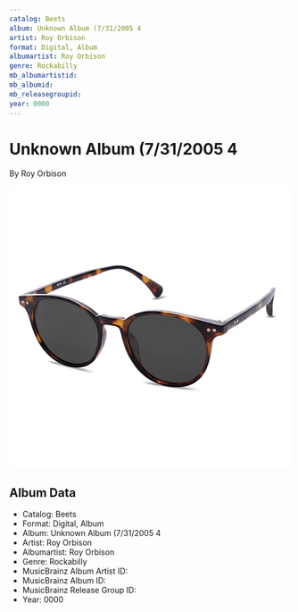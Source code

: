 ```yaml
---
catalog: Beets
album: Unknown Album (7/31/2005 4
artist: Roy Orbison
format: Digital, Album
albumartist: Roy Orbison
genre: Rockabilly
mb_albumartistid: 
mb_albumid: 
mb_releasegroupid: 
year: 0000
---
```


# Unknown Album (7/31/2005 4

By Roy Orbison

![](../../assets/beetscovers/Roy_Orbison-Unknown_Album_7-31-2005_4.jpg)

## Album Data

- Catalog: Beets
- Format: Digital, Album
- Album: Unknown Album (7/31/2005 4
- Artist: Roy Orbison
- Albumartist: Roy Orbison
- Genre: Rockabilly
- MusicBrainz Album Artist ID: 
- MusicBrainz Album ID: 
- MusicBrainz Release Group ID: 
- Year: 0000


